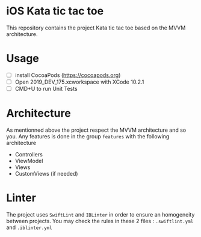 # iOS Kata tic tac toe

This repository contains the project Kata tic tac toe based on the MVVM architecture.

# Usage
* [ ] install CocoaPods (https://cocoapods.org)
* [ ] Open 2019_DEV_175.xcworkspace with XCode 10.2.1
* [ ] CMD+U to run Unit Tests

# Architecture

As mentionned above the project respect the MVVM architecture and so you. Any features is done in the group `features` with the following architecture
* Controllers
* ViewModel
* Views
* CustomViews (if needed)

# Linter
The project uses `SwiftLint` and `IBLinter` in order to ensure an homogeneity between projects. You may check the rules in these 2 files :  `.swiftlint.yml` and `.iblinter.yml` 
